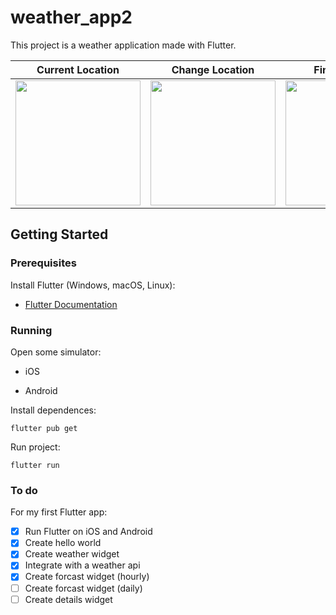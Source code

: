 # weather_app2

This project is a weather application made with Flutter.

| Current Location                                                                                                             | Change Location                                                                                                              | Final Location                                                                                                               |
| ---------------------------------------------------------------------------------------------------------------------------- | ---------------------------------------------------------------------------------------------------------------------------- | ---------------------------------------------------------------------------------------------------------------------------- |
| <img src="https://user-images.githubusercontent.com/767813/78570671-a8295880-77fb-11ea-982d-bcacf6bdb31b.png" width="200" /> | <img src="https://user-images.githubusercontent.com/767813/78571160-43bac900-77fc-11ea-8495-ab2f9d403a0a.png" width="200" /> | <img src="https://user-images.githubusercontent.com/767813/78571162-44ebf600-77fc-11ea-969a-5ef6d43f025b.png" width="200" /> |

## Getting Started

### Prerequisites

Install Flutter (Windows, macOS, Linux):

- [Flutter Documentation](https://flutter.dev/docs/get-started/install)

### Running

Open some simulator:

- iOS

- Android

Install dependences:

```
flutter pub get
```

Run project:

```
flutter run
```

### To do

For my first Flutter app:

- [x] Run Flutter on iOS and Android
- [x] Create hello world
- [x] Create weather widget
- [x] Integrate with a weather api
- [x] Create forcast widget (hourly)
- [ ] Create forcast widget (daily)
- [ ] Create details widget
